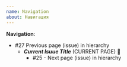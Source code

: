 ```yaml
---
name: Navigation
about: Навигация
---
```


**Navigation**:
&nbsp;
- #27 Previous page (issue) in hierarchy
  - ***Current Isuue Title*** (CURRENT PAGE) 📄 
    - #25 - Next page (issue) in hierarchy 
